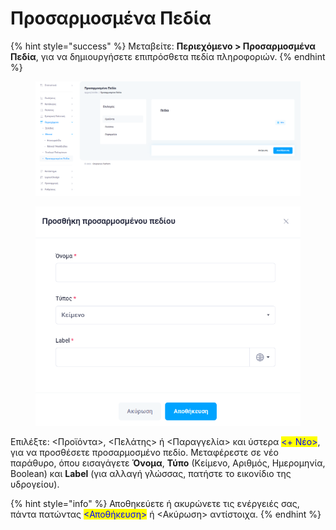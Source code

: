 # Προσαρμοσμένα Πεδία

{% hint style="success" %}
Μεταβείτε: **Περιεχόμενο > Προσαρμοσμένα Πεδία**, για να δημιουργήσετε επιπρόσθετα πεδία πληροφοριών.&#x20;
{% endhint %}

<div>

<figure><img src="../.gitbook/assets/ScreenHunter 69 (1).png" alt=""><figcaption></figcaption></figure>

 

<figure><img src="../.gitbook/assets/ScreenHunter 70.png" alt=""><figcaption></figcaption></figure>

</div>

Επιλέξτε: <Προϊόντα>, <Πελάτης> ή <Παραγγελία> και ύστερα <mark style="color:blue;"><+ Νέο></mark>, για να προσθέσετε προσαρμοσμένο πεδίο. Μεταφέρεστε σε νέο παράθυρο, όπου εισαγάγετε **Όνομα**, **Τύπο** (Κείμενο, Αριθμός, Ημερομηνία, Boolean) και **Label** (για αλλαγή γλώσσας, πατήστε το εικονίδιο της υδρογείου).

{% hint style="info" %}
Αποθηκεύετε ή ακυρώνετε τις ενέργειές σας, πάντα πατώντας <mark style="color:blue;"><Αποθήκευση></mark> ή <Ακύρωση> αντίστοιχα.
{% endhint %}
